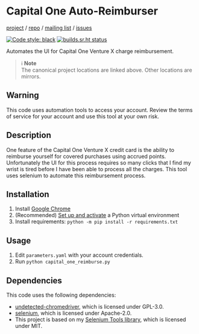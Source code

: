 Capital One Auto-Reimburser
===========================

[project](https://sr.ht/~logankirkland/capital-one-reimburse/) /
[repo](https://git.sr.ht/~logankirkland/capital-one-reimburse) /
[mailing list](https://lists.sr.ht/~logankirkland/capital-one-reimburse) /
[issues](https://todo.sr.ht/~logankirkland/capital-one-reimburse)

[![Code style: black](https://img.shields.io/badge/code%20style-black-000000.svg)](https://github.com/psf/black)
[![builds.sr.ht status](https://builds.sr.ht/~logankirkland/capital-one-reimburse.svg)](https://builds.sr.ht/~logankirkland/capital-one-reimburse?)

Automates the UI for Capital One Venture X charge reimbursement.

> ℹ️ **Note**  
> The canonical project locations are linked above. Other locations are mirrors.

Warning
-------
This code uses automation tools to access your account. Review the terms
of service for your account and use this tool at your own risk.

Description
-----------

One feature of the Capital One Venture X credit card is the ability
to reimburse yourself for covered purchases using accrued points.
Unfortunately the UI for this process requires so many clicks that I
find my wrist is tired before I have been able to process all the
charges. This tool uses selenium to automate this reimbursement process.

Installation
------------

1. Install [Google Chrome](https://www.google.com/chrome/)
2. (Recommended) [Set up and activate](https://docs.python.org/3/library/venv.html#creating-virtual-environments)
   a Python virtual environment
3. Install requirements: `python -m pip install -r requirements.txt`

Usage
-----

1. Edit `parameters.yaml` with your account credentials.
2. Run `python capital_one_reimburse.py`

Dependencies
------------

This code uses the following dependencies:

- [undetected-chromedriver](https://github.com/ultrafunkamsterdam/undetected-chromedriver),
  which is licensed under GPL-3.0.
- [selenium](https://github.com/SeleniumHQ/Selenium), which is licensed
  under Apache-2.0.
- This project is based on my [Selenium Tools library](https://git.sr.ht/~logankirkland/selenium-tools),
  which is licensed under MIT.
